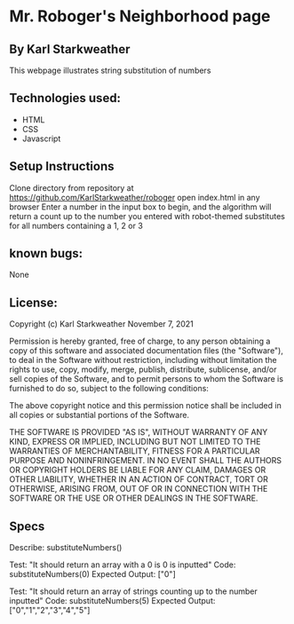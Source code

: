 # Mr. Roboger's Neighborhood page

## By Karl Starkweather
This webpage illustrates string substitution of numbers

## Technologies used:
* HTML
* CSS
* Javascript

## Setup Instructions
Clone directory from repository at https://github.com/KarlStarkweather/roboger
open index.html in any browser
Enter a number in the input box to begin, and the algorithm will return a count up to the number you entered with robot-themed substitutes for all numbers containing a 1, 2 or 3

## known bugs:
None

## License:
Copyright (c) Karl Starkweather November 7, 2021

Permission is hereby granted, free of charge, to any person obtaining a copy of this software and associated documentation files (the "Software"), to deal in the Software without restriction, including without limitation the rights to use, copy, modify, merge, publish, distribute, sublicense, and/or sell copies of the Software, and to permit persons to whom the Software is furnished to do so, subject to the following conditions:

The above copyright notice and this permission notice shall be included in all copies or substantial portions of the Software.

THE SOFTWARE IS PROVIDED "AS IS", WITHOUT WARRANTY OF ANY KIND, EXPRESS OR IMPLIED, INCLUDING BUT NOT LIMITED TO THE WARRANTIES OF MERCHANTABILITY, FITNESS FOR A PARTICULAR PURPOSE AND NONINFRINGEMENT. IN NO EVENT SHALL THE AUTHORS OR COPYRIGHT HOLDERS BE LIABLE FOR ANY CLAIM, DAMAGES OR OTHER LIABILITY, WHETHER IN AN ACTION OF CONTRACT, TORT OR OTHERWISE, ARISING FROM, OUT OF OR IN CONNECTION WITH THE SOFTWARE OR THE USE OR OTHER DEALINGS IN THE SOFTWARE.



## Specs

Describe: substituteNumbers()

Test: "It should return an array with a 0 is 0 is inputted"
Code: substituteNumbers(0)
Expected Output: ["0"]

Test: "It should return an array of strings counting up to the number inputted"
Code: substituteNumbers(5)
Expected Output: ["0","1","2","3","4","5"]

